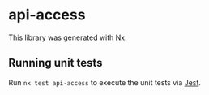 # api-access

This library was generated with [Nx](https://nx.dev).

## Running unit tests

Run `nx test api-access` to execute the unit tests via [Jest](https://jestjs.io).
